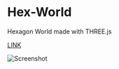 # Hex-World
Hexagon World made with THREE.js

[LINK](https://reececrowther.github.io/Hex-World/)

![Screenshot]()
